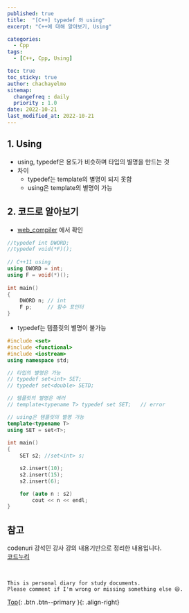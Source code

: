 ```yaml
---
published: true
title:  "[C++] typedef 와 using"
excerpt: "C++에 대해 알아보기, Using"

categories:
  - Cpp
tags:
  - [C++, Cpp, Using]

toc: true
toc_sticky: true
author: chachayelmo
sitemap:
  changefreq : daily
  priority : 1.0
date: 2022-10-21
last_modified_at: 2022-10-21
---
```


## 1. Using
- using, typedef은 용도가 비슷하며 타입의 별명을 만드는 것
- 차이
    - typedef는 template의 별명이 되지 못함
    - using은 template의 별명이 가능

## 2. 코드로 알아보기
- [web_compiler](https://godbolt.org/) 에서 확인

```cpp
//typedef int DWORD; 
//typedef void(*F)(); 
  
// C++11 using 
using DWORD = int; 
using F = void(*)(); 
  
int main() 
{ 
    DWORD n; // int 
    F p;     // 함수 포인터 
}
```

- typedef는 템플릿의 별명이 불가능

```cpp
#include <set> 
#include <functional> 
#include <iostream> 
using namespace std; 

// 타입의 별명은 가능
// typedef set<int> SET; 
// typedef set<double> SETD;

// 템플릿의 별명은 에러
// template<typename T> typedef set SET;   // error 

// using은 템플릿의 별명 가능
template<typename T>
using SET = set<T>;
  
int main() 
{ 
    SET s2; //set<int> s;

    s2.insert(10); 
    s2.insert(15); 
    s2.insert(6); 

    for (auto n : s2) 
        cout << n << endl; 
}
```

## 참고
codenuri 강석민 강사 강의 내용기반으로 정리한 내용입니다.  
[코드누리](https://github.com/codenuri)

<br>

    This is personal diary for study documents.
    Please comment if I'm wrong or missing something else 😄. 

[Top](#){: .btn .btn--primary }{: .align-right}